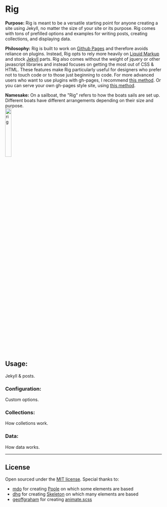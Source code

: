 # Rig

**Purpose:** Rig is meant to be a versatile starting point for anyone creating a site using Jekyll, no matter the size of your site or its purpose. Rig comes with tons of prefilled options and examples for writing posts, creating collections, and displaying data.

**Philosophy:** Rig is built to work on [Github Pages](https://pages.github.com/) and therefore avoids reliance on plugins. Instead, Rig opts to rely more heavily on [Liquid Markup](https://docs.shopify.com/themes/liquid-documentation/basics) and stock [Jekyll](http://jekyllrb.com/docs/home/) parts. Rig also comes without the weight of jquery or other javascript libraries and instead focuses on getting the most out of CSS & HTML. These features make Rig particularly useful for designers who prefer not to touch code or to those just beginning to code. For more advanced users who want to use plugins with gh-pages, I recommend [this method](http://arademaker.github.io/blog/2011/12/01/github-pages-jekyll-plugins.html). Or you can serve your own gh-pages style site, using [this method](https://github.com/developmentseed/jekyll-hook).

**Namesake:** On a sailboat, the "Rig" refers to how the boats sails are set up. Different boats have different arrangements depending on their size and purpose.<br><img src="http://www.alberg30.org/boat/A30sailplan.jpg" alt="rig" width="20%;"/>

## Usage:

Jekyll & posts.

### Configuration:

Custom options.

### Collections:

How colletions work.

### Data:

How data works.

-----

## License

Open sourced under the [MIT license](LICENSE.md).
Special thanks to:
- [mdo](https://github.com/mdo) for creating [Poole](https://github.com/poole/poole) on which some elements are based
- [dhg](https://github.com/dhg) for creating [Skeleton](https://github.com/dhg/Skeleton) on which many elements are based
- [geoffgraham](https://github.com/geoffgraham) for creating [animate.scss](https://github.com/geoffgraham/animate.scss)
